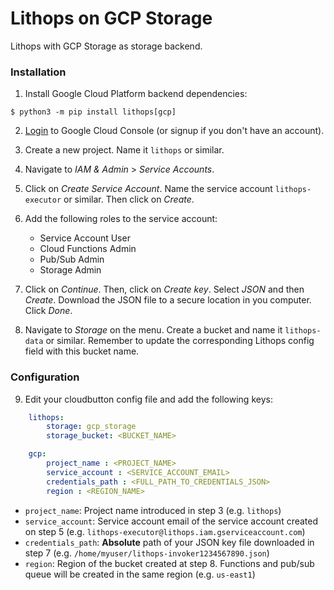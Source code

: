 # Lithops on GCP Storage

Lithops with GCP Storage as storage backend.

### Installation

1. Install Google Cloud Platform backend dependencies:

```
$ python3 -m pip install lithops[gcp]
```

 2. [Login](https://console.cloud.google.com) to Google Cloud Console (or signup if you don't have an account).
 
 3. Create a new project. Name it `lithops` or similar.
 
 4. Navigate to *IAM & Admin* > *Service Accounts*.
 
 5. Click on *Create Service Account*. Name the service account `lithops-executor` or similar. Then click on *Create*.
 
 6. Add the following roles to the service account:
	 - Service Account User
	 - Cloud Functions Admin
	 - Pub/Sub Admin
	 - Storage Admin

 7. Click on *Continue*. Then, click on *Create key*. Select *JSON* and then *Create*. Download the JSON file to a secure location in you computer. Click *Done*.

 8. Navigate to *Storage* on the menu. Create a bucket and name it `lithops-data` or similar. Remember to update the corresponding Lithops config field with this bucket name.

### Configuration

9. Edit your cloudbutton config file and add the following keys:

```yaml
    lithops:
        storage: gcp_storage
        storage_bucket: <BUCKET_NAME>

    gcp:
        project_name : <PROJECT_NAME>
        service_account : <SERVICE_ACCOUNT_EMAIL>
        credentials_path : <FULL_PATH_TO_CREDENTIALS_JSON>
        region : <REGION_NAME>
```

 - `project_name`: Project name introduced in step 3 (e.g. `lithops`)
 - `service_account`: Service account email of the service account created on step 5 (e.g. `lithops-executor@lithops.iam.gserviceaccount.com`)
 - `credentials_path`: **Absolute** path of your JSON key file downloaded in step 7 (e.g. `/home/myuser/lithops-invoker1234567890.json`)
 - `region`: Region of the bucket created at step 8. Functions and pub/sub queue will be created in the same region (e.g. `us-east1`)
 